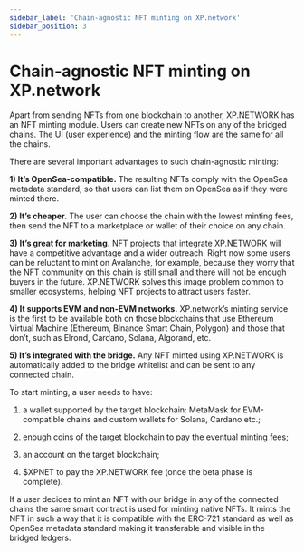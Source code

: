 ```yaml
---
sidebar_label: 'Chain-agnostic NFT minting on XP.network'
sidebar_position: 3
---
```


# Chain-agnostic NFT minting on XP.network

Apart from sending NFTs from one blockchain to another, XP.NETWORK has an NFT minting module. Users can create new NFTs on any of the bridged chains. The UI (user experience) and the minting flow are the same for all the chains.

There are several important advantages to such chain-agnostic minting:

**1) It’s OpenSea-compatible.** The resulting NFTs comply with the OpenSea metadata standard, so that users can list them on OpenSea as if they were minted there.
   
**2) It’s cheaper.** The user can choose the chain with the lowest minting fees, then send the NFT to a marketplace or wallet of their choice on any chain.
   
**3) It’s great for marketing.** NFT projects that integrate XP.NETWORK will have a competitive advantage and a wider outreach. Right now some users can be reluctant to mint on Avalanche, for example, because they worry that the NFT community on this chain is still small and there will not be enough buyers in the future. XP.NETWORK solves this image problem common to smaller ecosystems, helping NFT projects to attract users faster.
   
**4) It supports EVM and non-EVM networks.** XP.network’s minting service is the first to be available both on those blockchains that use Ethereum Virtual Machine (Ethereum, Binance Smart Chain, Polygon) and those that don’t, such as Elrond, Cardano, Solana, Algorand, etc.
   
**5) It’s integrated with the bridge.** Any NFT minted using XP.NETWORK is automatically added to the bridge whitelist and can be sent to any connected chain.
   
To start minting, a user needs to have:

1) a wallet supported by the target blockchain: MetaMask for EVM-compatible chains and custom wallets for Solana, Cardano etc.;

2) enough coins of the target blockchain to pay the eventual minting fees;
   
3) an account on the target blockchain;
   
4) $XPNET to pay the XP.NETWORK fee (once the beta phase is complete).
   
If a user decides to mint an NFT with our bridge in any of the connected chains the same smart contract is used for minting native NFTs. It mints the NFT in such a way that it is compatible with the ERC-721 standard as well as OpenSea metadata standard making it transferable and visible in the bridged ledgers.